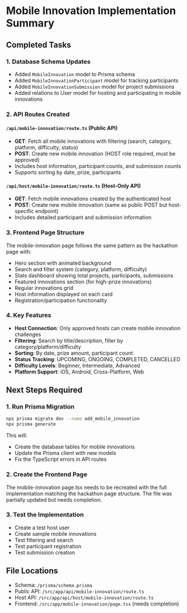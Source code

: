 # Mobile Innovation Implementation Summary

## Completed Tasks

### 1. Database Schema Updates
- Added `MobileInnovation` model to Prisma schema
- Added `MobileInnovationParticipant` model for tracking participants
- Added `MobileInnovationSubmission` model for project submissions
- Added relations to User model for hosting and participating in mobile innovations

### 2. API Routes Created

#### `/api/mobile-innovation/route.ts` (Public API)
- **GET**: Fetch all mobile innovations with filtering (search, category, platform, difficulty, status)
- **POST**: Create new mobile innovation (HOST role required, must be approved)
- Includes host information, participant counts, and submission counts
- Supports sorting by date, prize, participants

#### `/api/host/mobile-innovation/route.ts` (Host-Only API)
- **GET**: Fetch mobile innovations created by the authenticated host
- **POST**: Create new mobile innovation (same as public POST but host-specific endpoint)
- Includes detailed participant and submission information

### 3. Frontend Page Structure
The mobile-innovation page follows the same pattern as the hackathon page with:
- Hero section with animated background
- Search and filter system (category, platform, difficulty)
- Stats dashboard showing total projects, participants, submissions
- Featured innovations section (for high-prize innovations)
- Regular innovations grid
- Host information displayed on each card
- Registration/participation functionality

### 4. Key Features
- **Host Connection**: Only approved hosts can create mobile innovation challenges
- **Filtering**: Search by title/description, filter by category/platform/difficulty
- **Sorting**: By date, prize amount, participant count
- **Status Tracking**: UPCOMING, ONGOING, COMPLETED, CANCELLED
- **Difficulty Levels**: Beginner, Intermediate, Advanced
- **Platform Support**: iOS, Android, Cross-Platform, Web

## Next Steps Required

### 1. Run Prisma Migration
```bash
npx prisma migrate dev --name add_mobile_innovation
npx prisma generate
```

This will:
- Create the database tables for mobile innovations
- Update the Prisma client with new models
- Fix the TypeScript errors in API routes

### 2. Create the Frontend Page
The mobile-innovation page.tsx needs to be recreated with the full implementation matching the hackathon page structure. The file was partially updated but needs completion.

### 3. Test the Implementation
- Create a test host user
- Create sample mobile innovations
- Test filtering and search
- Test participant registration
- Test submission creation

## File Locations
- Schema: `/prisma/schema.prisma`
- Public API: `/src/app/api/mobile-innovation/route.ts`
- Host API: `/src/app/api/host/mobile-innovation/route.ts`
- Frontend: `/src/app/mobile-innovation/page.tsx` (needs completion)
